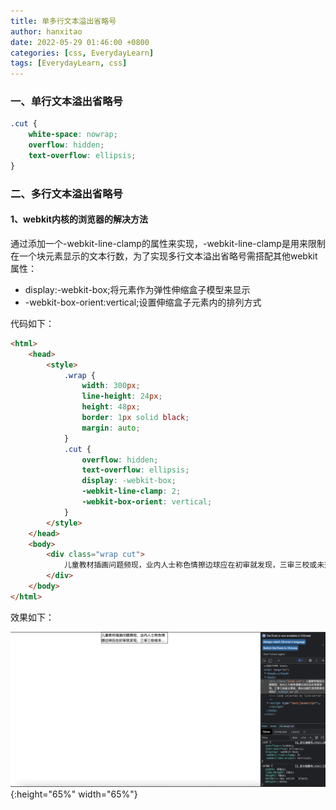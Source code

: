 ```yaml
---
title: 单多行文本溢出省略号
author: hanxitao
date: 2022-05-29 01:46:00 +0800
categories: [css, EverydayLearn]
tags: [EverydayLearn, css]
---
```


### 一、单行文本溢出省略号

```css
.cut {
    white-space: nowrap;
    overflow: hidden;
    text-overflow: ellipsis;
}
```

### 二、多行文本溢出省略号

#### 1、webkit内核的浏览器的解决方法

通过添加一个-webkit-line-clamp的属性来实现，-webkit-line-clamp是用来限制在一个块元素显示的文本行数，为了实现多行文本溢出省略号需搭配其他webkit属性：

- display:-webkit-box;将元素作为弹性伸缩盒子模型来显示    
- -webkit-box-orient:vertical;设置伸缩盒子元素内的排列方式

代码如下：

```html
<html>
    <head>
        <style>
            .wrap {
                width: 300px;
                line-height: 24px;
                height: 48px;
                border: 1px solid black;
                margin: auto;
            }
            .cut {
                overflow: hidden;
                text-overflow: ellipsis;
                display: -webkit-box;
                -webkit-line-clamp: 2;
                -webkit-box-orient: vertical;
            }
        </style>
    </head>
    <body>
        <div class="wrap cut">
            儿童教材插画问题频现，业内人士称色情擦边球应在初审就发现，三审三校或未落实，教材出版正规流程是怎样的？
        </div>
    </body>
</html>
```

效果如下：

![ellipsis](/assets/img/css/ellipsis.png){:height="65%" width="65%"}